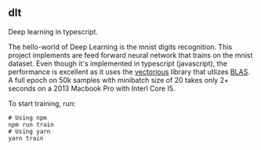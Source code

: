 dlt
--------

Deep learning in typescript.  

The hello-world of Deep Learning is the mnist digits recognition.  This project implements are feed forward neural network that trains on the mnist dataset.  Even though it's implemented in typescript (javascript), the performance is excellent as it uses the [vectorious](https://github.com/mateogianolio/vectorious) library that utlizes [BLAS](https://en.wikipedia.org/wiki/Basic_Linear_Algebra_Subprograms).  A full epoch on 50k samples with minibatch size of 20 takes only 2+ seconds on a 2013 Macbook Pro with Interl Core I5.

To start training, run:

    # Using npm
    npm run train
    # Using yarn
    yarn train


